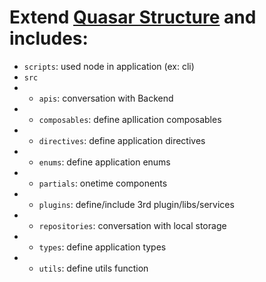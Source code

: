 # Extend [Quasar Structure](https://quasar.dev/quasar-cli-vite/directory-structure) and includes:

- `scripts`: used node in application (ex: cli)
- `src`
- - `apis`: conversation with Backend
- - `composables`: define apllication composables
- - `directives`: define application directives
- - `enums`: define application enums
- - `partials`: onetime components
- - `plugins`: define/include 3rd plugin/libs/services
- - `repositories`: conversation with local storage
- - `types`: define application types
- - `utils`: define utils function
